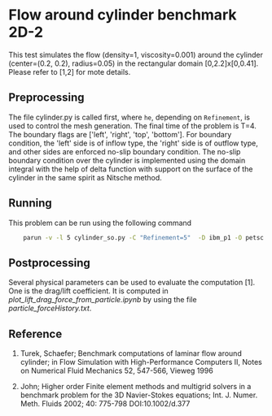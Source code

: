 # Flow around cylinder benchmark 2D-2

This test simulates the flow (density=1, viscosity=0.001) around the
cylinder (center=(0.2, 0.2), radius=0.05) in the rectangular domain
[0,2.2]x[0,0.41]. Please refer to [1,2] for mote details.


## Preprocessing

The file cylinder.py is called first, where `he`, depending on
`Refinement`, is used to control the mesh generation. The final time
of the problem is T=4. The boundary flags are ['left', 'right', 'top',
'bottom']. For boundary condition, the 'left' side is of inflow type,
the 'right' side is of outflow type, and other sides are enforced
no-slip boundary condition. The no-slip boundary condition over the
cylinder is implemented using the domain integral with the help of
delta function with support on the surface of the cylinder in the same
spirit as Nitsche method.

## Running

This problem can be run using the following command
```bash
    parun -v -l 5 cylinder_so.py -C "Refinement=5"  -D ibm_p1 -O petsc.options
```


## Postprocessing

Several physical parameters can be used to evaluate the computation
[1]. One is the drag/lift coefficient. It is computed in
*plot_lift_drag_force_from_particle.ipynb* by using the file
*particle_forceHistory.txt*.



## Reference 

1. Turek, Schaefer; Benchmark computations of laminar flow around
cylinder; in Flow Simulation with High-Performance Computers II, Notes
on Numerical Fluid Mechanics 52, 547-566, Vieweg 1996

2. John; Higher order Finite element methods and multigrid solvers in
a benchmark problem for the 3D Navier-Stokes equations;
Int. J. Numer. Meth. Fluids 2002; 40: 775-798 DOI:10.1002/d.377

